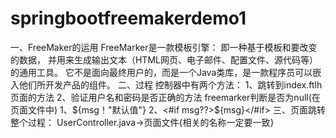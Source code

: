 # springbootfreemakerdemo1
一、FreeMaker的运用
  FreeMarker是一款模板引擎： 即一种基于模板和要改变的数据， 
  并用来生成输出文本（HTML网页、电子邮件、配置文件、源代码等）的通用工具。
  它不是面向最终用户的，而是一个Java类库，是一款程序员可以嵌入他们所开发产品的组件。
二、过程
 控制器中有两个方法：
 1、跳转到index.ftlh页面的方法
 2、验证用户名和密码是否正确的方法
 freemarker判断是否为null(在页面文件中)
 1、${msg！"默认值"}
 2、<#if msg??>${msg}</#if>
三、页面跳转整个过程：
UserController.java->页面文件{相关的名称一定要一致}
